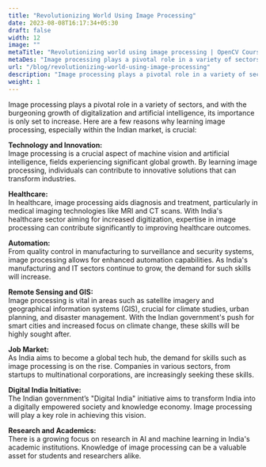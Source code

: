 ```yaml
---
title: "Revolutionizing World Using Image Processing"
date: 2023-08-08T16:17:34+05:30
draft: false
width: 12
image: ""
metaTitle: "Revolutionizing world using image processing | OpenCV Courses"
metaDes: "Image processing plays a pivotal role in a variety of sectors, and with the burgeoning growth of digitalization and artificial intelligence, its importance is only set to increase."
url: "/blog/revolutionizing-world-using-image-processing"
description: "Image processing plays a pivotal role in a variety of sectors, and with the burgeoning growth of digitalization and artificial intelligence, its importance is only set to increase. Here are a few reasons why learning image processing, especially within the Indian market, is crucial"
weight: 1
---
```


Image processing plays a pivotal role in a variety of sectors, and with the burgeoning growth of digitalization and artificial intelligence, its importance is only set to increase. Here are a few reasons why learning image processing, especially within the Indian market, is crucial:

**Technology and Innovation:**  
Image processing is a crucial aspect of machine vision and artificial intelligence, fields experiencing significant global growth. By learning image processing, individuals can contribute to innovative solutions that can transform industries.

**Healthcare:**  
In healthcare, image processing aids diagnosis and treatment, particularly in medical imaging technologies like MRI and CT scans. With India's healthcare sector aiming for increased digitization, expertise in image processing can contribute significantly to improving healthcare outcomes.

**Automation:**  
From quality control in manufacturing to surveillance and security systems, image processing allows for enhanced automation capabilities. As India's manufacturing and IT sectors continue to grow, the demand for such skills will increase.

**Remote Sensing and GIS:**  
Image processing is vital in areas such as satellite imagery and geographical information systems (GIS), crucial for climate studies, urban planning, and disaster management. With the Indian government's push for smart cities and increased focus on climate change, these skills will be highly sought after.

**Job Market:**  
As India aims to become a global tech hub, the demand for skills such as image processing is on the rise. Companies in various sectors, from startups to multinational corporations, are increasingly seeking these skills.

**Digital India Initiative:**  
The Indian government’s "Digital India" initiative aims to transform India into a digitally empowered society and knowledge economy. Image processing will play a key role in achieving this vision.

**Research and Academics:**  
There is a growing focus on research in AI and machine learning in India's academic institutions. Knowledge of image processing can be a valuable asset for students and researchers alike.

